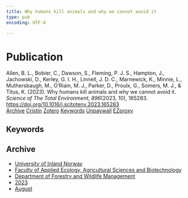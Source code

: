 ```yaml
---
title: Why humans kill animals and why we cannot avoid it
type: pub
encoding: UTF-8

---
```

<h1>Publication</h1>
<article id="csl-bib-container-UPT2N3QV" class="csl-bib-container">
  <div class="csl-bib-body"> <div class="csl-entry">Allen, B. L., Bobier, C., Dawson, S., Fleming, P. J. S., Hampton, J., Jachowski, D., Kerley, G. I. H., Linnell, J. D. C., Marnewick, K., Minnie, L., Muthersbaugh, M., O’Riain, M. J., Parker, D., Proulx, G., Somers, M. J., &#38; Titus, K. (2023). Why humans kill animals and why we cannot avoid it. <i>Science of The Total Environment</i>, <i>896</i>(2023, 10), 165283. <a href="https://doi.org/10.1016/j.scitotenv.2023.165283">https://doi.org/10.1016/j.scitotenv.2023.165283</a></div> </div>
  <div class="csl-bib-buttons">
    <a href="#taxonomy-article-UPT2N3QV" alt="archive" class="csl-bib-button">Archive</a>
    <a href="https://app.cristin.no/results/show.jsf?id=2166326" alt="Cristin" class="csl-bib-button">Cristin</a>
    <a href="http://zotero.org/groups/5881554/items/UPT2N3QV" alt="Zotero" class="csl-bib-button">Zotero</a>
    <a href="#keywords-article-UPT2N3QV" alt="keywords" class="csl-bib-button">Keywords</a>
    <a href="https://doi.org/10.1016/j.scitotenv.2023.165283" alt="Unpaywall" class="csl-bib-button">Unpaywall</a>
    <a href="https://doi.org/10.1016/j.scitotenv.2023.165283" alt="EZproxy" class="csl-bib-button">EZproxy</a>
  </div>
  <div id="csl-bib-meta-container-UPT2N3QV"></div>
</article>
<div id="csl-bib-meta-UPT2N3QV" class="csl-bib-meta">
  <article id="keywords-article-UPT2N3QV" class="keywords-article">
    <h1>Keywords</h1>
    
  </article>
  <article id="taxonomy-article-UPT2N3QV" class="taxonomy-article">
    <h1>Archive</h1>
    <ul>
      <li>
        <a href="/en/archive/?key=3DCRN523">University of Inland Norway</a>
      </li>
      <li>
        <a href="/en/archive/?key=T77LXH6D">Faculty of Applied Ecology, Agricultural Sciences and Biotechnology</a>
      </li>
      <li>
        <a href="/en/archive/?key=7TRARPE3">Department of Forestry and Wildlife Management</a>
      </li>
      <li>
        <a href="/en/archive/?key=WXLLSUEU">2023</a>
      </li>
      <li>
        <a href="/en/archive/?key=HN7NQVIT">August</a>
      </li>
    </ul>
  </article>
</div>
